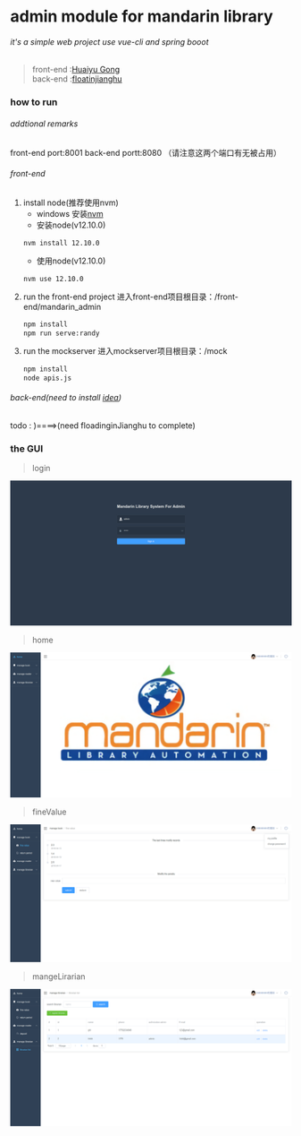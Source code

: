 # admin module for mandarin  library

###### it's a simple web project use vue-cli and spring booot
> front-end :[Huaiyu Gong](https://github.com/JialuGong)<br>
> back-end :[floatinjianghu](https://github.com/floatinjianghu)

### how to run
###### addtional remarks
front-end port:8001
back-end portt:8080
（请注意这两个端口有无被占用）
###### front-end
1. install node(推荐使用nvm)
	- windows 安装[nvm](https://github.com/coreybutler/nvm-windows/releases)
	- 安装node(v12.10.0)
	```shell
    nvm install 12.10.0
    ```
    - 使用node(v12.10.0)
    ```shell
    nvm use 12.10.0
    ```
2. run the front-end project
	进入front-end项目根目录：/front-end/mandarin_admin
    ```shell
    npm install
    npm run serve:randy
    ```
3. run the mockserver
	进入mockserver项目根目录：/mock
    ```shell
    npm install
    node apis.js
    ```

###### back-end(need to install [idea](https://www.jetbrains.com/))
todo : )====>(need floadinginJianghu to complete)

### the GUI
>login

![avatar](images/login.png)
>home

![avatar](images/home.png)

>fineValue

![avatar](images/deposit.png)

>mangeLirarian

![avatar](images/librarian.png)
